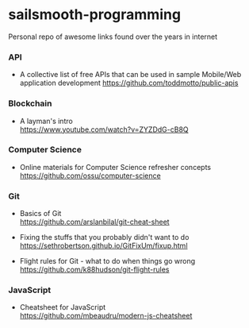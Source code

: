 # sailsmooth-programming
Personal repo of awesome links found over the years in internet

### API
* A collective list of free APIs that can be used in sample Mobile/Web application development 
https://github.com/toddmotto/public-apis

  
### Blockchain 
* A layman's intro  
https://www.youtube.com/watch?v=ZYZDdG-cB8Q

### Computer Science
* Online materials for Computer Science refresher concepts  
https://github.com/ossu/computer-science
  
### Git 
* Basics of Git  
https://github.com/arslanbilal/git-cheat-sheet

  
* Fixing the stuffs that you probably didn't want to do  
https://sethrobertson.github.io/GitFixUm/fixup.html

* Flight rules for Git - what to do when things go wrong  
https://github.com/k88hudson/git-flight-rules

  
  
### JavaScript  
* Cheatsheet for JavaScript  
https://github.com/mbeaudru/modern-js-cheatsheet




